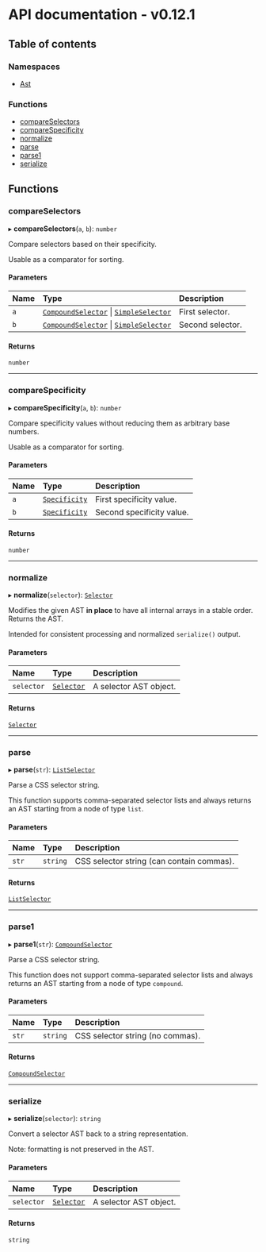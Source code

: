 # API documentation - v0.12.1

## Table of contents

### Namespaces

- [Ast](modules/Ast.md)

### Functions

- [compareSelectors](index.md#compareselectors)
- [compareSpecificity](index.md#comparespecificity)
- [normalize](index.md#normalize)
- [parse](index.md#parse)
- [parse1](index.md#parse1)
- [serialize](index.md#serialize)

## Functions

### compareSelectors

▸ **compareSelectors**(`a`, `b`): `number`

Compare selectors based on their specificity.

Usable as a comparator for sorting.

#### Parameters

| Name | Type | Description |
| :------ | :------ | :------ |
| `a` | [`CompoundSelector`](modules/Ast.md#compoundselector) \| [`SimpleSelector`](modules/Ast.md#simpleselector) | First selector. |
| `b` | [`CompoundSelector`](modules/Ast.md#compoundselector) \| [`SimpleSelector`](modules/Ast.md#simpleselector) | Second selector. |

#### Returns

`number`

___

### compareSpecificity

▸ **compareSpecificity**(`a`, `b`): `number`

Compare specificity values without reducing them
as arbitrary base numbers.

Usable as a comparator for sorting.

#### Parameters

| Name | Type | Description |
| :------ | :------ | :------ |
| `a` | [`Specificity`](modules/Ast.md#specificity) | First specificity value. |
| `b` | [`Specificity`](modules/Ast.md#specificity) | Second specificity value. |

#### Returns

`number`

___

### normalize

▸ **normalize**(`selector`): [`Selector`](modules/Ast.md#selector)

Modifies the given AST **in place** to have all internal arrays
in a stable order. Returns the AST.

Intended for consistent processing and normalized `serialize()` output.

#### Parameters

| Name | Type | Description |
| :------ | :------ | :------ |
| `selector` | [`Selector`](modules/Ast.md#selector) | A selector AST object. |

#### Returns

[`Selector`](modules/Ast.md#selector)

___

### parse

▸ **parse**(`str`): [`ListSelector`](modules/Ast.md#listselector)

Parse a CSS selector string.

This function supports comma-separated selector lists
and always returns an AST starting from a node of type `list`.

#### Parameters

| Name | Type | Description |
| :------ | :------ | :------ |
| `str` | `string` | CSS selector string (can contain commas). |

#### Returns

[`ListSelector`](modules/Ast.md#listselector)

___

### parse1

▸ **parse1**(`str`): [`CompoundSelector`](modules/Ast.md#compoundselector)

Parse a CSS selector string.

This function does not support comma-separated selector lists
and always returns an AST starting from a node of type `compound`.

#### Parameters

| Name | Type | Description |
| :------ | :------ | :------ |
| `str` | `string` | CSS selector string (no commas). |

#### Returns

[`CompoundSelector`](modules/Ast.md#compoundselector)

___

### serialize

▸ **serialize**(`selector`): `string`

Convert a selector AST back to a string representation.

Note: formatting is not preserved in the AST.

#### Parameters

| Name | Type | Description |
| :------ | :------ | :------ |
| `selector` | [`Selector`](modules/Ast.md#selector) | A selector AST object. |

#### Returns

`string`
